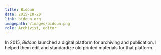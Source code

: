 ```yaml
---
title: Bidoun
date: 2015-10-20
link: bidoun.org
imagepath: /images/bidoun.png
role: Archivist, editor
---
```

In 2015, _Bidoun_ launched a digital platform for archiving and publication. I helped them edit and standardize old printed materials for that platform.
